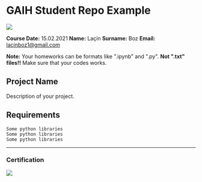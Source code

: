 # GAIH Student Repo Example
![](img/logo.png)

**Course Date:** 15.02.2021 
**Name:**  Laçin
**Surname:** Boz
**Email:** lacinboz1@gmail.com  

**Note:** Your homeworks can be formats like ".ipynb" and ".py". **Not ".txt" files!!** Make sure that your codes works.  

## Project Name
Description of your project.

## Requirements
```
Some python libraries
Some python libraries
Some python libraries
```
---

### Certification
![](img/certificate_ex.png)

